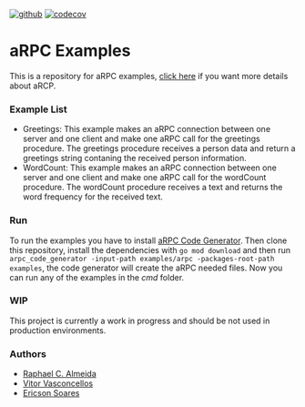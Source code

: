 [![github](https://github.com/almeida-raphael/arpc_examples/workflows/Unit%20Tests/badge.svg)](https://github.com/almeida-raphael/arpc_examples)
[![codecov](https://codecov.io/gh/almeida-raphael/arpc_examples/branch/master/graph/badge.svg)](https://codecov.io/gh/almeida-raphael/arpc_examples)
# aRPC Examples
This is a repository for aRPC examples, [click here](https://github.com/almeida-raphael/arpc) if you want more details about aRCP.   

### Example List
* Greetings: This example makes an aRPC connection between one server and one client and make one aRPC call for the 
  greetings procedure. The greetings procedure receives a person data and return a greetings string contaning the 
  received person information.
* WordCount: This example makes an aRPC connection between one server and one client and make one aRPC call for the
  wordCount procedure. The wordCount procedure receives a text and returns the word frequency for the received text.

### Run
To run the examples you have to install [aRPC Code Generator](https://github.com/almeida-raphael/arpc_code_generator). 
Then clone this repository, install the dependencies with `go mod download` and then run 
`arpc_code_generator -input-path examples/arpc -packages-root-path examples`, the code generator will create the aRPC needed files. 
Now you can run any of the examples in the *cmd* folder.

### WIP
This project is currently a work in progress and should be not used in production environments.

### Authors
* [Raphael C. Almeida](https://github.com/almeida-raphael)
* [Vitor Vasconcellos](https://github.com/HeavenVolkoff)
* [Ericson Soares](https://github.com/fogodev)
